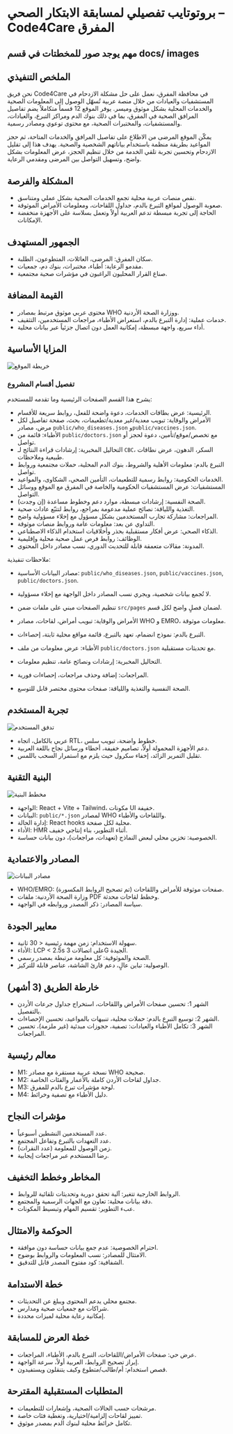 # بروتوتايب تفصيلي لمسابقة الابتكار الصحي – Code4Care المفرق

## مهم يوجد صور للمخطتات في قسم docs/ images 

## الملخص التنفيذي
نحن فريق Code4Care في محافظة المفرق، نعمل على حل مشكلة الازدحام في المستشفيات والعيادات من خلال منصة عربية تُسهّل الوصول إلى المعلومات الصحية والخدمات المحلية بشكل موثوق وميسر. يوفر الموقع 12 قسماً متكاملاً يضم تفاصيل المرافق الصحية في المفرق، بما في ذلك بنوك الدم ومراكز التبرع، والعيادات، والمستشفيات، والمختبرات الصحية، مع محتوى توعوي ومصادر رسمية.

يمكّن الموقع المرضى من الاطلاع على تفاصيل المرافق والخدمات المتاحة، ثم حجز المواعيد بطريقة منظمة باستخدام بياناتهم الشخصية والصحية. يهدف هذا إلى تقليل الازدحام وتحسين تجربة تلقي الخدمة من خلال تنظيم الحجز، عرض المعلومات بشكل واضح، وتسهيل التواصل بين المرضى ومقدمي الرعاية.

## المشكلة والفرصة
- نقص منصات عربية محلية تجمع الخدمات الصحية بشكل عملي ومتناسق.
- صعوبة الوصول لمواقع التبرع بالدم، جداول اللقاحات، ومعلومات الأمراض الموثوقة.
- الحاجة إلى تجربة مبسطة تدعم العربية أولاً وتعمل بسلاسة على الأجهزة منخفضة الإمكانات.

## الجمهور المستهدف
- سكان المفرق: المرضى، العائلات، المتطوعون، الطلبة.
- مقدمو الرعاية: أطباء، مختبرات، بنوك دم، جمعيات.
- صناع القرار المحليون الراغبون في مؤشرات صحية مجتمعية.

## القيمة المضافة
- محتوى عربي موثوق مرتبط بمصادر WHO ووزارة الصحة الأردنية.
- خدمات عملية: إدارة التبرع بالدم، استعراض الأطباء، مراجعات المستخدمين، التثقيف.
- أداء سريع، واجهة مبسطة، إمكانية العمل دون اتصال جزئياً عبر بيانات محلية.

## المزايا الأساسية

![خريطة الموقع](./images/sitemap.svg)


### تفصيل أقسام المشروع
يشرح هذا القسم الصفحات الرئيسية وما تقدمه للمستخدم:

- الرئيسية: عرض بطاقات الخدمات، دعوة واضحة للفعل، روابط سريعة للأقسام.
- الأمراض والوقاية: تبويب معدية/غير معدية/تطعيمات، بحث، صفحة تفاصيل لكل مرض، مصادر `public/who_diseases.json` و`public/vaccines.json`.
- الأطباء: قائمة من `public/doctors.json` مع تخصص/موقع/تأمين، دعوة لحجز أو تواصل.
- التحاليل المخبرية: إرشادات قراءة النتائج لـ `CBC`، السكر، الدهون، عرض نطاقات طبيعية وملاحظات.
- التبرع بالدم: معلومات الأهلية والشروط، بنوك الدم المحلية، حملات مجتمعية وروابط تواصل.
- الخدمات الحكومية: روابط رسمية للتطعيمات، التأمين الصحي، الشكاوى، والمواعيد.
- المستشفيات: عرض المستشفيات الحكومية والخاصة في المفرق مع الموقع ووسائل التواصل.
- الصحة النفسية: إرشادات مبسطة، موارد دعم وخطوط مساعدة (إن وجدت).
- التغذية واللياقة: نصائح عملية مدعومة بمراجع، روابط لتتبّع عادات صحية.
- المراجعات: مشاركة تجارب المستخدمين بشكل مسؤول مع إخلاء مسؤولية واضح.
- التداوي عن بعد: معلومات عامة وروابط منصات موثوقة.
- الذكاء الصحي: عرض أفكار مستقبلية بحذر وأخلاقيات استخدام الذكاء الاصطناعي.
- الوظائف: روابط فرص عمل صحية محلية وإقليمية.
- المدونة: مقالات متعمقة قابلة للتحديث الدوري، نسب مصادر داخل المحتوى.

ملاحظات تنفيذية:
- مصادر البيانات الأساسية: `public/who_diseases.json`, `public/vaccines.json`, `public/doctors.json`.
- لا تُجمع بيانات شخصية، ويجري نسب المصادر داخل الواجهة مع إخلاء مسؤولية.
- تنظيم الصفحات مبني على ملفات ضمن `src/pages` لضمان فصلٍ واضح لكل قسم.

- الأمراض والوقاية: تبويب أمراض، لقاحات، مصادر WHO و EMRO، معلومات موثوقة.
- التبرع بالدم: نموذج انضمام، تعهد بالتبرع، قائمة مواقع محلية ثابتة، إحصاءات.
- الأطباء: عرض معلومات من ملف `public/doctors.json` مع تحديثات مستقبلية.
- التحاليل المخبرية: إرشادات ونصائح عامة، تنظيم معلومات.
- المراجعات: إضافة وحذف مراجعات، إحصاءات فورية.
- الصحة النفسية والتغذية واللياقة: صفحات محتوى مختصر قابل للتوسع.

## تجربة المستخدم

![تدفق المستخدم](./images/user_flow.svg)

- عربي بالكامل، اتجاه RTL، خطوط واضحة، تبويب سلس.
- دعم الأجهزة المحمولة أولاً، تصاميم خفيفة، أخطاء ورسائل نجاح باللغة العربية.
- تقليل التمرير الزائد، إخفاء سكرول حيث يلزم مع استمرار السحب باللمس.

## البنية التقنية

![مخطط البنية](./images/architecture.svg)

- الواجهة: React + Vite + Tailwind، مكونات UI خفيفة.
- البيانات: `public/*.json` لمصادر WHO واللقاحات والأطباء.
- إدارة الحالة: React hooks محلية لكل صفحة.
- الأداء: HMR أثناء التطوير، بناء إنتاجي خفيف.
- الخصوصية: تخزين محلي لبعض النماذج (تعهدات، مراجعات)، دون بيانات حساسة.

## المصادر والاعتمادية

![مصادر البيانات](./images/data_sources.svg)

- WHO/EMRO: صفحات موثوقة للأمراض واللقاحات (تم تصحيح الروابط المكسورة).
- وزارة الصحة الأردنية: ملفات PDF وخطط لقاحات محدثة.
- سياسة المصادر: ذكر المصدر وروابطه في الواجهة.

## معايير الجودة
- سهولة الاستخدام: زمن مهمة رئيسية < 30 ثانية.
- الأداء: LCP < 2.5s على اتصالات 3G الجيدة.
- الصحة والموثوقية: كل معلومة مرتبطة بمصدر رسمي.
- الوصولية: تباين عالٍ، دعم قارئ الشاشة، عناصر قابلة للتركيز.

## خارطة الطريق (3 أشهر)
- الشهر 1: تحسين صفحات الأمراض واللقاحات، استخراج جداول جرعات الأردن بالتفصيل.
- الشهر 2: توسيع التبرع بالدم: حملات محلية، تنبيهات بالمواعيد، تحسين الإحصاءات.
- الشهر 3: تكامل الأطباء والعيادات: تصفية، حجوزات مبدئية (غير ملزمة)، تحسين المراجعات.

## معالم رئيسية
- M1: نسخة عربية مستقرة مع مصادر WHO صحيحة.
- M2: جداول لقاحات الأردن كاملة بالأعمار والفئات الخاصة.
- M3: لوحة مؤشرات تبرع بالدم للمفرق.
- M4: دليل الأطباء مع تصفية وخرائط.

## مؤشرات النجاح
- عدد المستخدمين النشطين أسبوعياً.
- عدد التعهدات بالتبرع وتفاعل المجتمع.
- زمن الوصول للمعلومة (عدد النقرات).
- رضا المستخدم عبر مراجعات إيجابية.

## المخاطر وخطط التخفيف
- الروابط الخارجية تتغير: آلية تحقق دورية وتحديثات تلقائية للروابط.
- دقة بيانات محلية: تعاون مع الجهات الرسمية والمجتمع.
- عبء التطوير: تقسيم المهام وتبسيط المكونات.

## الحوكمة والامتثال
- احترام الخصوصية: عدم جمع بيانات حساسة دون موافقة.
- الامتثال للمصادر: نسب المعلومات والروابط بوضوح.
- الشفافية: كود مفتوح المصدر قابل للتدقيق.

## خطة الاستدامة
- مجتمع محلي يدعم المحتوى ويبلغ عن التحديثات.
- شراكات مع جمعيات صحية ومدارس.
- إمكانية رعاية محلية لميزات محددة.

## خطة العرض للمسابقة
- عرض حي: صفحات الأمراض/اللقاحات، التبرع بالدم، الأطباء، المراجعات.
- إبراز تصحيح الروابط، العربية أولاً، سرعة الواجهة.
- قصص استخدام: أم/طالب/متطوع وكيف يتنقلون ويستفيدون.

## المتطلبات المستقبلية المقترحة
- مرشحات حسب الحالات الصحية، وإشعارات للتطعيمات.
- تمييز لقاحات إلزامية/اختيارية، وتغطية فئات خاصة.
- تكامل خرائط محلية لبنوك الدم بمصدر موثوق.